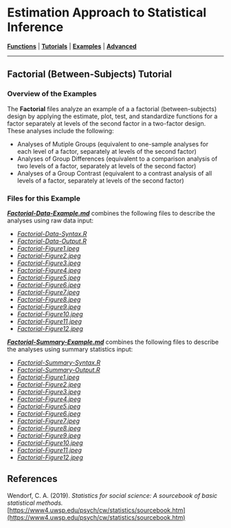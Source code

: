 # Estimation Approach to Statistical Inference

[**Functions**](../../A-Functions) | 
[**Tutorials**](../../B-Tutorials) | 
[**Examples**](../../C-Examples) | 
[**Advanced**](../../D-Advanced)

---

## Factorial (Between-Subjects) Tutorial

### Overview of the Examples

The **Factorial** files analyze an example of a a factorial (between-subjects) design by applying the estimate, plot, test, and standardize functions for a factor separately at levels of the second factor in a two-factor design. These analyses include the following:

- Analyses of Mutiple Groups (equivalent to one-sample analyses for each level of a factor, separately at levels of the second factor)
- Analyses of Group Differences (equivalent to a comparison analysis of two levels of a factor, separately at levels of the second factor)
- Analyses of a Group Contrast (equivalent to a contrast analysis of all levels of a factor, separately at levels of the second factor)

### Files for this Example

[**_Factorial-Data-Example.md_**](./Factorial-Data-Example.md) combines the following files to describe the analyses using raw data input:

- [_Factorial-Data-Syntax.R_](./Factorial-Data-Syntax.R)
- [_Factorial-Data-Output.R_](./Factorial-Data-Output.R)
- [_Factorial-Figure1.jpeg_](./Factorial-Figure1.jpeg)
- [_Factorial-Figure2.jpeg_](./Factorial-Figure2.jpeg)
- [_Factorial-Figure3.jpeg_](./Factorial-Figure3.jpeg) 
- [_Factorial-Figure4.jpeg_](./Factorial-Figure4.jpeg)
- [_Factorial-Figure5.jpeg_](./Factorial-Figure5.jpeg)
- [_Factorial-Figure6.jpeg_](./Factorial-Figure6.jpeg)
- [_Factorial-Figure7.jpeg_](./Factorial-Figure7.jpeg) 
- [_Factorial-Figure8.jpeg_](./Factorial-Figure8.jpeg)
- [_Factorial-Figure9.jpeg_](./Factorial-Figure9.jpeg)
- [_Factorial-Figure10.jpeg_](./Factorial-Figure10.jpeg)
- [_Factorial-Figure11.jpeg_](./Factorial-Figure11.jpeg) 
- [_Factorial-Figure12.jpeg_](./Factorial-Figure12.jpeg)

[**_Factorial-Summary-Example.md_**](./Factorial-Summary-Example.md) combines the following files to describe the analyses using summary statistics input:

- [_Factorial-Summary-Syntax.R_](./Factorial-Summary-Syntax.R)
- [_Factorial-Summary-Output.R_](./Factorial-Summary-Output.R)
- [_Factorial-Figure1.jpeg_](./Factorial-Figure1.jpeg)
- [_Factorial-Figure2.jpeg_](./Factorial-Figure2.jpeg)
- [_Factorial-Figure3.jpeg_](./Factorial-Figure3.jpeg) 
- [_Factorial-Figure4.jpeg_](./Factorial-Figure4.jpeg)
- [_Factorial-Figure5.jpeg_](./Factorial-Figure5.jpeg)
- [_Factorial-Figure6.jpeg_](./Factorial-Figure6.jpeg)
- [_Factorial-Figure7.jpeg_](./Factorial-Figure7.jpeg) 
- [_Factorial-Figure8.jpeg_](./Factorial-Figure8.jpeg)
- [_Factorial-Figure9.jpeg_](./Factorial-Figure9.jpeg)
- [_Factorial-Figure10.jpeg_](./Factorial-Figure10.jpeg)
- [_Factorial-Figure11.jpeg_](./Factorial-Figure11.jpeg) 
- [_Factorial-Figure12.jpeg_](./Factorial-Figure12.jpeg)

## References

Wendorf, C. A. (2019). _Statistics for social science: A sourcebook of basic statistical methods._ [https://www4.uwsp.edu/psych/cw/statistics/sourcebook.htm](https://www4.uwsp.edu/psych/cw/statistics/sourcebook.htm)
